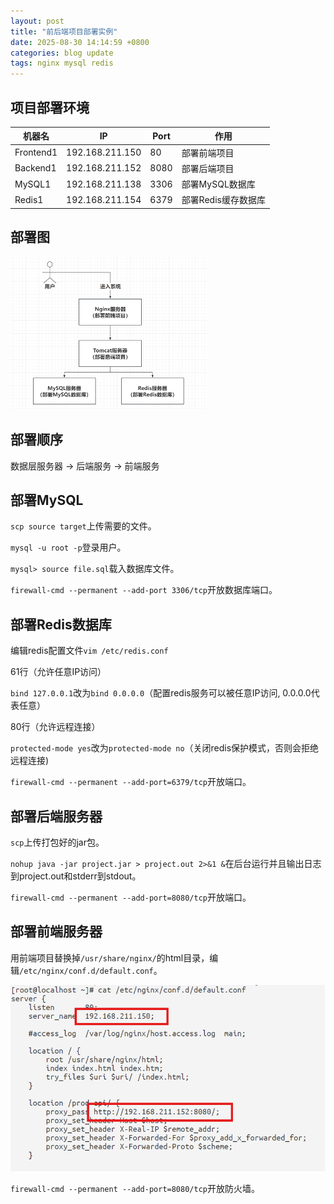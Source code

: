 ```yaml
---
layout: post
title: "前后端项目部署实例"
date: 2025-08-30 14:14:59 +0800
categories: blog update
tags: nginx mysql redis
---
```

## 项目部署环境

|机器名|IP|Port|作用|
|---|---|---|---|
|Frontend1|192.168.211.150|80|部署前端项目|
|Backend1|192.168.211.152|8080|部署后端项目|
|MySQL1|192.168.211.138|3306|部署MySQL数据库|
|Redis1|192.168.211.154|6379|部署Redis缓存数据库|

## 部署图

![deploy](/assets/images/250830-deploy.png)

## 部署顺序

数据层服务器 -> 后端服务 -> 前端服务

## 部署MySQL

`scp source target`上传需要的文件。

`mysql -u root -p`登录用户。

`mysql> source file.sql`载入数据库文件。

`firewall-cmd --permanent --add-port 3306/tcp`开放数据库端口。

## 部署Redis数据库

编辑redis配置文件`vim /etc/redis.conf`

61行（允许任意IP访问）

`bind 127.0.0.1`改为`bind 0.0.0.0`（配置redis服务可以被任意IP访问, 0.0.0.0代表任意）

80行（允许远程连接）

`protected-mode yes`改为`protected-mode no`（关闭redis保护模式，否则会拒绝远程连接)

`firewall-cmd --permanent --add-port=6379/tcp`开放端口。

## 部署后端服务器

`scp`上传打包好的jar包。

`nohup java -jar project.jar > project.out 2>&1 &`在后台运行并且输出日志到project.out和stderr到stdout。

`firewall-cmd --permanent --add-port=8080/tcp`开放端口。

## 部署前端服务器

用前端项目替换掉`/usr/share/nginx/`的html目录，编辑`/etc/nginx/conf.d/default.conf`。

![Nginx](/assets/images/250830-nginx.png)

`firewall-cmd --permanent --add-port=8080/tcp`开放防火墙。
